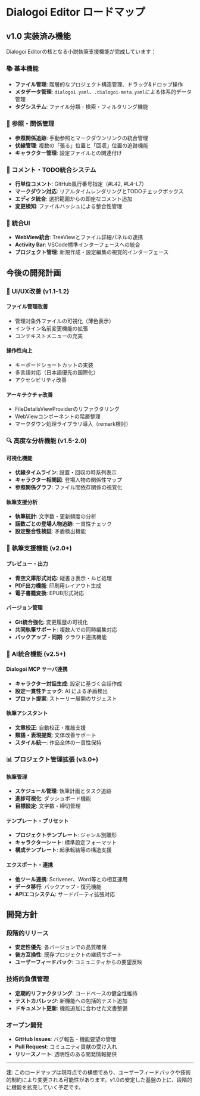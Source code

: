 # Dialogoi Editor ロードマップ

## v1.0 実装済み機能

Dialogoi Editorの核となる小説執筆支援機能が完成しています：

### 📚 **基本機能**
- **ファイル管理**: 階層的なプロジェクト構造管理、ドラッグ&ドロップ操作
- **メタデータ管理**: `dialogoi.yaml`、`.dialogoi-meta.yaml`による体系的データ管理
- **タグシステム**: ファイル分類・検索・フィルタリング機能

### 🔗 **参照・関係管理**
- **参照関係追跡**: 手動参照とマークダウンリンクの統合管理
- **伏線管理**: 複数の「張る」位置と「回収」位置の追跡機能
- **キャラクター管理**: 設定ファイルとの関連付け

### 📝 **コメント・TODO統合システム**
- **行単位コメント**: GitHub風行番号指定（#L42, #L4-L7）
- **マークダウン対応**: リアルタイムレンダリングとTODOチェックボックス
- **エディタ統合**: 選択範囲からの即座なコメント追加
- **変更検知**: ファイルハッシュによる整合性管理

### 🎨 **統合UI**
- **WebView統合**: TreeViewとファイル詳細パネルの連携
- **Activity Bar**: VSCode標準インターフェースへの統合
- **プロジェクト管理**: 新規作成・設定編集の視覚的インターフェース

## 今後の開発計画

### 🎨 **UI/UX改善** (v1.1-1.2)

#### **ファイル管理改善**
- 管理対象外ファイルの可視化（薄色表示）
- インライン名前変更機能の拡張
- コンテキストメニューの充実

#### **操作性向上**
- キーボードショートカットの実装
- 多言語対応（日本語優先の国際化）
- アクセシビリティ改善

#### **アーキテクチャ改善**
- FileDetailsViewProviderのリファクタリング
- WebViewコンポーネントの階層整理
- マークダウン処理ライブラリ導入（remark検討）

### 🔍 **高度な分析機能** (v1.5-2.0)

#### **可視化機能**
- **伏線タイムライン**: 設置・回収の時系列表示
- **キャラクター相関図**: 登場人物の関係性マップ
- **参照関係グラフ**: ファイル間依存関係の視覚化

#### **執筆支援分析**
- **執筆統計**: 文字数・更新頻度の分析
- **話数ごとの登場人物追跡**: 一貫性チェック
- **設定整合性検証**: 矛盾検出機能

### 📖 **執筆支援機能** (v2.0+)

#### **プレビュー・出力**
- **青空文庫形式対応**: 縦書き表示・ルビ処理
- **PDF出力機能**: 印刷用レイアウト生成
- **電子書籍変換**: EPUB形式対応

#### **バージョン管理**
- **Git統合強化**: 変更履歴の可視化
- **共同執筆サポート**: 複数人での同時編集対応
- **バックアップ・同期**: クラウド連携機能

### 🤖 **AI統合機能** (v2.5+)

#### **Dialogoi MCP サーバ連携**
- **キャラクター対話生成**: 設定に基づく会話作成
- **設定一貫性チェック**: AI による矛盾検出
- **プロット提案**: ストーリー展開のサジェスト

#### **執筆アシスタント**
- **文章校正**: 自動校正・推敲支援
- **類語・表現提案**: 文体改善サポート
- **スタイル統一**: 作品全体の一貫性保持

### 📊 **プロジェクト管理拡張** (v3.0+)

#### **執筆管理**
- **スケジュール管理**: 執筆計画とタスク追跡
- **進捗可視化**: ダッシュボード機能
- **目標設定**: 文字数・締切管理

#### **テンプレート・プリセット**
- **プロジェクトテンプレート**: ジャンル別雛形
- **キャラクターシート**: 標準設定フォーマット
- **構成テンプレート**: 起承転結等の構造支援

#### **エクスポート・連携**
- **他ツール連携**: Scrivener、Word等との相互運用
- **データ移行**: バックアップ・復元機能
- **APIエコシステム**: サードパーティ拡張対応

## 開発方針

### **段階的リリース**
- **安定性優先**: 各バージョンでの品質確保
- **後方互換性**: 既存プロジェクトの継続サポート  
- **ユーザーフィードバック**: コミュニティからの要望反映

### **技術的負債管理**
- **定期的リファクタリング**: コードベースの健全性維持
- **テストカバレッジ**: 新機能への包括的テスト追加
- **ドキュメント更新**: 機能追加に合わせた文書整備

### **オープン開発**
- **GitHub Issues**: バグ報告・機能要望の管理
- **Pull Request**: コミュニティ貢献の受け入れ
- **リリースノート**: 透明性のある開発情報提供

---

**注**: このロードマップは現時点での構想であり、ユーザーフィードバックや技術的制約により変更される可能性があります。v1.0の安定した基盤の上に、段階的に機能を拡充していく予定です。